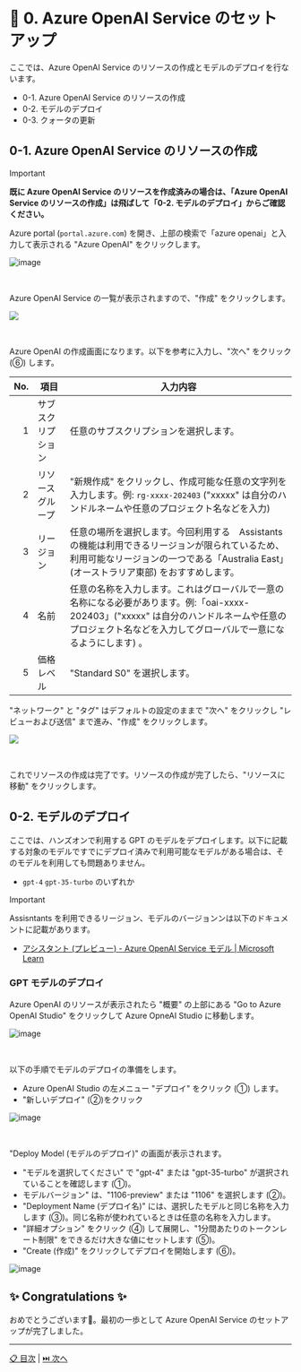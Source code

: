 # 🧪 0. Azure OpenAI Service のセットアップ

ここでは、Azure OpenAI Service のリソースの作成とモデルのデプロイを行ないます。


- 0-1. Azure OpenAI Service のリソースの作成
- 0-2. モデルのデプロイ
- 0-3. クォータの更新

## 0-1. Azure OpenAI Service のリソースの作成

> [!IMPORTANT]
> **既に Azure OpenAI Service のリソースを作成済みの場合は、「Azure OpenAI Service のリソースの作成」は飛ばして「0-2. モデルのデプロイ」からご確認ください。**


Azure portal (`portal.azure.com`) を開き、上部の検索で「azure openai」と入力して表示される "Azure OpenAI" をクリックします。

![image](./images/0-1-1.png)

<br>

Azure OpenAI Service の一覧が表示されますので、"作成" をクリックします。


![](./images/0-1-2.png)

<br>

Azure OpenAI の作成画面になります。以下を参考に入力し、"次へ" をクリック (⑥) します。

No.  | 項目 | 入力内容
---: | --- | ---
1 | サブスクリプション | 任意のサブスクリプションを選択します。
2 | リソースグループ | "新規作成" をクリックし、作成可能な任意の文字列を入力します。例: `rg-xxxx-202403` ("xxxxx" は自分のハンドルネームや任意のプロジェクト名などを入力)
3 | リージョン | 任意の場所を選択します。今回利用する　Assistants の機能は利用できるリージョンが限られているため、利用可能なリージョンの一つである「Australia East」(オーストラリア東部) をおすすめします。
4 | 名前 | 任意の名称を入力します。これはグローバルで一意の名称になる必要があります。例:「oai-xxxx-202403」("xxxxx" は自分のハンドルネームや任意のプロジェクト名などを入力してグローバルで一意になるようにします) 。
5 | 価格レベル | "Standard S0" を選択します。


"ネットワーク" と "タグ" はデフォルトの設定のままで "次へ" をクリックし "レビューおよび送信" まで進み、"作成" をクリックします。

![](./images/0-1-3.png)

<br>

これでリソースの作成は完了です。リソースの作成が完了したら、"リソースに移動" をクリックします。

## 0-2. モデルのデプロイ

ここでは、ハンズオンで利用する GPT のモデルをデプロイします。以下に記載する対象のモデルですでにデプロイ済みで利用可能なモデルがある場合は、そのモデルを利用しても問題ありません。

- `gpt-4` `gpt-35-turbo` のいずれか

> [!IMPORTANT]
> Assisntants を利用できるリージョン、モデルのバージョンンは以下のドキュメントに記載があります。
>
> - [アシスタント (プレビュー) - Azure OpenAI Service モデル | Microsoft Learn](https://learn.microsoft.com/ja-jp/azure/ai-services/openai/concepts/models#assistants-preview)


### GPT モデルのデプロイ

Azure OpenAI のリソースが表示されたら "概要" の上部にある "Go to Azure OpenAI Studio" をクリックして Azure OpneAI Studio に移動します。

![image](./images/0-2-1.png)

<br>

以下の手順でモデルのデプロイの準備をします。

- Azure OpenAI Studio の左メニュー "デプロイ" をクリック (①) します。
- "新しいデプロイ" (②)をクリック

![image](./images/0-2-2.png)

<br>

"Deploy Model (モデルのデプロイ)" の画面が表示されます。

- "モデルを選択してください" で "gpt-4" または "gpt-35-turbo" が選択されていることを確認します (①)。
- モデルバージョン" は、"1106-preview" または "1106" を選択します (②)。
- "Deployment Name (デプロイ名)" には、選択したモデルと同じ名称を入力します (③)。同じ名称が使われているときは任意の名称を入力します。
- "詳細オプション" をクリック (④) して展開し、"1分間あたりのトークンレート制限" をできるだけ大きな値にセットします (⑤)。
- "Create (作成)" をクリックしてデプロイを開始します (⑥)。

![image](./images/0-2-3.png)


## ✨ Congratulations ✨

おめでとうございます🎉。最初の一歩として Azure OpenAI Service のセットアップが完了しました。


---

[📋 目次](../../README.md) | [⏭️ 次へ](./try-assistants.md)
